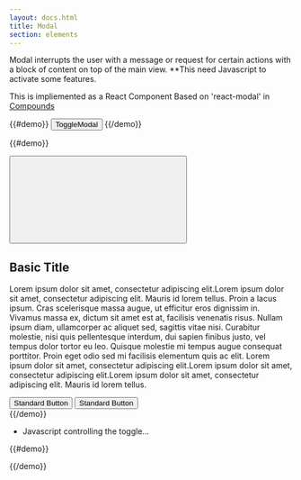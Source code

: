 ```yaml
---
layout: docs.html
title: Modal
section: elements
---
```


Modal interrupts the user with a message or request for certain actions with a block of content on top of the main view.  **This need Javascript to activate some features.


This is impliemented as a React Component Based on 'react-modal' in [Compounds](https://pearson-higher-ed.github.io/compounds/#/)

{{#demo}}
  <button class="pe-btn__cta" onclick="toggleModal()">ToggleModal</button>
{{/demo}}

{{#demo}}
<div class="modalPortal">
  <div class="modalOverlay">
  <div class="ReactModal__Content pe-template__static-medium" tabindex="-1" role="dialog" aria-label="Modal" aria-labelledby="modalContent">
    <div id="modalContent" class="modalContent">
      <div id="modalHeader" class="modalHeader">
        <button class="modalClose pe-icon--btn" onclick="toggleModal()">
        <svg class="pe-icon--remove-sm-24" focusable="false" role="img" aria-hidden="false" aria-labelledby="_3d82fc60-2926-11e7-8bd0-375a85c4a530">
          <title id="_3d82fc60-2926-11e7-8bd0-375a85c4a530">close dialog</title>
          <use xmlns:xlink="http://www.w3.org/1999/xlink" xlink:href="#remove-sm-24"></use>
        </svg>
        </button>
        <h2 id="modalHeaderText" class="modalHeaderText pe-title">Basic Title</h2>
      </div>
        <div class="modalBody">
          <p>Lorem ipsum dolor sit amet, consectetur adipiscing elit.Lorem ipsum dolor sit amet, consectetur adipiscing elit. Mauris id lorem tellus. Proin a lacus ipsum. Cras scelerisque massa augue, ut efficitur eros dignissim in. Vivamus massa ex, dictum sit amet est at, facilisis venenatis risus. Nullam ipsum diam, ullamcorper ac aliquet sed, sagittis vitae nisi. Curabitur molestie, nisi quis pellentesque interdum, dui sapien finibus justo, vel tempus dolor tortor eu leo. Quisque molestie mi tempus augue consequat porttitor. Proin eget odio sed mi facilisis elementum quis ac elit. Lorem ipsum dolor sit amet, consectetur adipiscing elit.Lorem ipsum dolor sit amet, consectetur adipiscing elit.Lorem ipsum dolor sit amet, consectetur adipiscing elit. Mauris id lorem tellus.</p>
        </div>
        <div class="modalFooter">
          <button class="modalCancel pe-btn--btn_large"  onclick="toggleModal()">Standard Button</button>
          <button class="modalSave pe-btn__cta_t--btn_large">Standard Button</button>
        </div>
      </div>
    </div>
  </div>
</div>
{{/demo}}



- Javascript controlling the toggle...

{{#demo}}
<script>
 function toggleModal(){
   const portal            = document.getElementsByClassName('modalPortal')[0];
   const headerCloseButton = document.getElementsByClassName('modalClose')[0];
   const footerCloseButton = document.getElementsByClassName('modalCancel')[0];

   portal.style.display = (portal.style.display === "none") ? "" : "none";

   if(portal.style.display === "none"){

      // apply Focus to close button on open...
      headerCloseButton ? headerCloseButton.focus() : footerCloseButton.focus();

      // set aria values...
      modalContent.setAttribute('aria-labelledby', 'modalContent');

    }
    
 }

 // conditional borders on modalbody if scrollbar is present...
 const modalBody     = document.getElementsByClassName('modalBody')[0];
 modalBody.className = (modalBody.clientHeight < modalBody.scrollHeight) ? 'modalBody modalBody_border' : 'modalBody';

 window.onresize = (e) => {
   modalBody.className = (modalBody.clientHeight < modalBody.scrollHeight) ? 'modalBody modalBody_border' : 'modalBody';
 }
</script>
{{/demo}}
